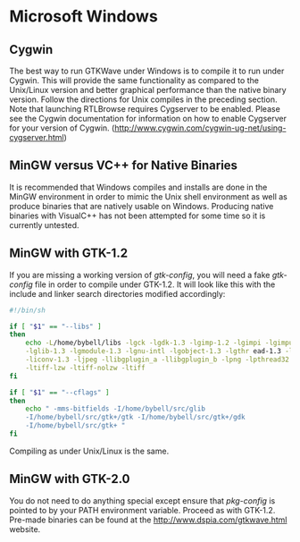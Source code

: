 # Microsoft Windows

## Cygwin

The best way to run GTKWave under Windows is to compile it to run under
Cygwin. This will provide the same functionality as compared to the
Unix/Linux version and better graphical performance than the native
binary version. Follow the directions for Unix compiles in the preceding
section. Note that launching RTLBrowse requires Cygserver to be enabled.
Please see the Cygwin documentation for information on how to enable
Cygserver for your version of Cygwin.
(<http://www.cygwin.com/cygwin-ug-net/using-cygserver.html>)

## MinGW versus VC++ for Native Binaries

It is recommended that Windows compiles and installs are done in the
MinGW environment in order to mimic the Unix shell environment as well
as produce binaries that are natively usable on Windows. Producing
native binaries with VisualC++ has not been attempted for some time so
it is currently untested.

## MinGW with GTK-1.2

If you are missing a working version of *gtk-config*, you will need a
fake *gtk-config* file in order to compile under GTK-1.2. It will look
like this with the include and linker search directories modified
accordingly:

```bash
#!/bin/sh

if [ "$1" == "--libs" ]
then
    echo -L/home/bybell/libs -lgck -lgdk-1.3 -lgimp-1.2 -lgimpi -lgimpui-1.2 \
    -lglib-1.3 -lgmodule-1.3 -lgnu-intl -lgobject-1.3 -lgthr ead-1.3 -lgtk-1.3 \
    -liconv-1.3 -ljpeg -llibgplugin_a -llibgplugin_b -lpng -lpthread32 \
    -ltiff-lzw -ltiff-nolzw -ltiff
fi

if [ "$1" == "--cflags" ]
then
    echo " -mms-bitfields -I/home/bybell/src/glib
    -I/home/bybell/src/gtk+/gtk -I/home/bybell/src/gtk+/gdk
    -I/home/bybell/src/gtk+ "
fi
```

Compiling as under Unix/Linux is the same.

## MinGW with GTK-2.0

You do not need to do anything special except ensure that *pkg-config*
is pointed to by your PATH environment variable. Proceed as with
GTK-1.2. Pre-made binaries can be found at the
<http://www.dspia.com/gtkwave.html> website.
